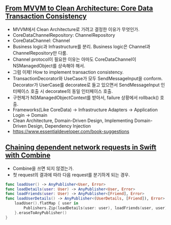 ## [From MVVM to Clean Architecture: Core Data Transaction Consistency](https://www.youtube.com/watch?v=5MCNR4u12k8)
- MVVM에서 Clean Architecture로 가려고 결정한 이유가 무엇인가.
- CoreDataChannelRepository: ChannelRepository
- CoreDataChannel: Channel 
- Business logic과 Infrastructure를 분리. Business logic은 Channel과 ChannelRepository만 다룸.
- Channel protocol이 필요한 이유는 아마도 CoreDataChannel이 NSManagedObject를 상속해야 해서.
- 그럼 이제! How to implement transaction consistency. 
- TransactionDecorator와 UseCase가 모두 SendMessageInput을 conform. Decorator가 UserCase를 decoratee로 들고 있으면서 SendMessageInput 인터페이스 호출 시 decoratee의 동일 인터페이스 호출.
- 구현체가 NSManagedObjectContext를 받아서, failure 상황에서 rollback() 호출.
- Frameworks(Like CoreData) -> Infrastructure Adapters -> Application Login -> Domain
- Clean Architecture, Domain-Driven Design, Implementing Domain-Driven Design, Dependency Injection
- https://www.essentialdeveloper.com/book-suggestions

## [Chaining dependent network requests in Swift with Combine](https://www.youtube.com/watch?v=fCuBe6T6sK0)
- Combine을 쓰면 되지 않겠는가.
- 첫 request의 결과에 따라 다음 request를 분기하게 되는 경우.
```Swift
func loadUser() -> AnyPublisher<User, Error>
func loadDetails(user: User) -> AnyPublisher<User, Error>
func loadFriends(user: User) -> AnyPublisher<[Friend], Error>
func loadUserDetails() -> AnyPublisher<(UserDetails, [Friend]), Error> {
    loadUser().flatMap { user in 
        Publishers.Zip(loadDetails(user: user), loadFriends(user, user))
    }.eraseToAnyPublisher()
}
```
